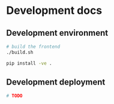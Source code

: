 # Development docs

## Development environment

```bash
# build the frontend
./build.sh

pip install -ve .
```

## Development deployment

```bash
# TODO
```

